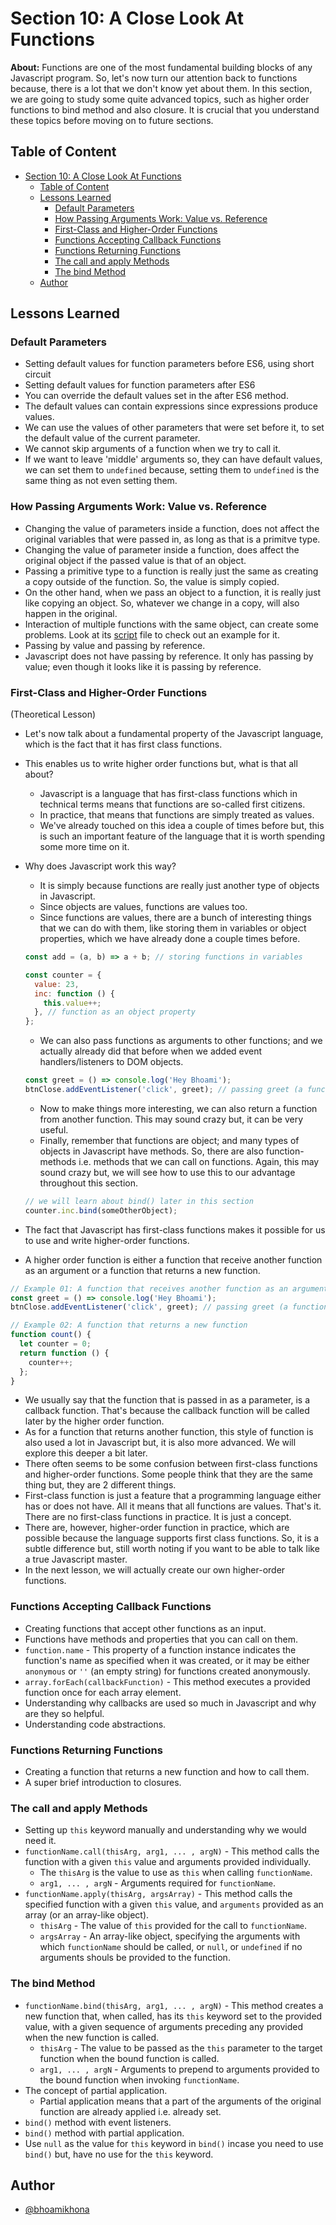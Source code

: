 # Section 10: A Close Look At Functions

**About:** Functions are one of the most fundamental building blocks of any Javascript program. So, let's now turn our attention back to functions because, there is a lot that we don't know yet about them. In this section, we are going to study some quite advanced topics, such as higher order functions to bind method and also closure. It is crucial that you understand these topics before moving on to future sections.

## Table of Content

- [Section 10: A Close Look At Functions](#section-10-a-close-look-at-functions)
  - [Table of Content](#table-of-content)
  - [Lessons Learned](#lessons-learned)
    - [Default Parameters](#default-parameters)
    - [How Passing Arguments Work: Value vs. Reference](#how-passing-arguments-work-value-vs-reference)
    - [First-Class and Higher-Order Functions](#first-class-and-higher-order-functions)
    - [Functions Accepting Callback Functions](#functions-accepting-callback-functions)
    - [Functions Returning Functions](#functions-returning-functions)
    - [The call and apply Methods](#the-call-and-apply-methods)
    - [The bind Method](#the-bind-method)
  - [Author](#author)

## Lessons Learned

### Default Parameters

- Setting default values for function parameters before ES6, using short circuit
- Setting default values for function parameters after ES6
- You can override the default values set in the after ES6 method.
- The default values can contain expressions since expressions produce values.
- We can use the values of other parameters that were set before it, to set the default value of the current parameter.
- We cannot skip arguments of a function when we try to call it.
- If we want to leave 'middle' arguments so, they can have default values, we can set them to `undefined` because, setting them to `undefined` is the same thing as not even setting them.

### How Passing Arguments Work: Value vs. Reference

- Changing the value of parameters inside a function, does not affect the original variables that were passed in, as long as that is a primitve type.
- Changing the value of parameter inside a function, does affect the original object if the passed value is that of an object.
- Passing a primitive type to a function is really just the same as creating a copy outside of the function. So, the value is simply copied.
- On the other hand, when we pass an object to a function, it is really just like copying an object. So, whatever we change in a copy, will also happen in the original.
- Interaction of multiple functions with the same object, can create some problems. Look at its [script](./script.js) file to check out an example for it.
- Passing by value and passing by reference.
- Javascript does not have passing by reference. It only has passing by value; even though it looks like it is passing by reference.

### First-Class and Higher-Order Functions

(Theoretical Lesson)

- Let's now talk about a fundamental property of the Javascript language, which is the fact that it has first class functions.
- This enables us to write higher order functions but, what is that all about?
  - Javascript is a language that has first-class functions which in technical terms means that functions are so-called first citizens.
  - In practice, that means that functions are simply treated as values.
  - We've already touched on this idea a couple of times before but, this is such an important feature of the language that it is worth spending some more time on it.
- Why does Javascript work this way?

  - It is simply because functions are really just another type of objects in Javascript.
  - Since objects are values, functions are values too.
  - Since functions are values, there are a bunch of interesting things that we can do with them, like storing them in variables or object properties, which we have already done a couple times before.

  ```javascript
  const add = (a, b) => a + b; // storing functions in variables

  const counter = {
    value: 23,
    inc: function () {
      this.value++;
    }, // function as an object property
  };
  ```

  - We can also pass functions as arguments to other functions; and we actually already did that before when we added event handlers/listeners to DOM objects.

  ```javascript
  const greet = () => console.log('Hey Bhoami');
  btnClose.addEventListener('click', greet); // passing greet (a function) as parameter to `addEventListener()` function.
  ```

  - Now to make things more interesting, we can also return a function from another function. This may sound crazy but, it can be very useful.
  - Finally, remember that functions are object; and many types of objects in Javascript have methods. So, there are also function-methods i.e. methods that we can call on functions. Again, this may sound crazy but, we will see how to use this to our advantage throughout this section.

  ```javascript
  // we will learn about bind() later in this section
  counter.inc.bind(someOtherObject);
  ```

- The fact that Javascript has first-class functions makes it possible for us to use and write higher-order functions.
- A higher order function is either a function that receive another function as an argument or a function that returns a new function.

```javascript
// Example 01: A function that receives another function as an argument
const greet = () => console.log('Hey Bhoami');
btnClose.addEventListener('click', greet); // passing greet (a function) as parameter to `addEventListener()` function.

// Example 02: A function that returns a new function
function count() {
  let counter = 0;
  return function () {
    counter++;
  };
}
```

- We usually say that the function that is passed in as a parameter, is a callback function. That's because the callback function will be called later by the higher order function.
- As for a function that returns another function, this style of function is also used a lot in Javascript but, it is also more advanced. We will explore this deeper a bit later.
- There often seems to be some confusion between first-class functions and higher-order functions. Some people think that they are the same thing but, they are 2 different things.
- First-class function is just a feature that a programming language either has or does not have. All it means that all functions are values. That's it. There are no first-class functions in practice. It is just a concept.
- There are, however, higher-order function in practice, which are possible because the language supports first class functions. So, it is a subtle difference but, still worth noting if you want to be able to talk like a true Javascript master.
- In the next lesson, we will actually create our own higher-order functions.

### Functions Accepting Callback Functions

- Creating functions that accept other functions as an input.
- Functions have methods and properties that you can call on them.
- `function.name` - This property of a function instance indicates the function's name as specified when it was created, or it may be either `anonymous` or `''` (an empty string) for functions created anonymously.
- `array.forEach(callbackFunction)` - This method executes a provided function once for each array element.
- Understanding why callbacks are used so much in Javascript and why are they so helpful.
- Understanding code abstractions.

### Functions Returning Functions

- Creating a function that returns a new function and how to call them.
- A super brief introduction to closures.

### The call and apply Methods

- Setting up `this` keyword manually and understanding why we would need it.
- `functionName.call(thisArg, arg1, ... , argN)` - This method calls the function with a given `this` value and arguments provided individually.
  - The `thisArg` is the value to use as `this` when calling `functionName`.
  - `arg1, ... , argN` - Arguments required for `functionName`.
- `functionName.apply(thisArg, argsArray)` - This method calls the specified function with a given `this` value, and `arguments` provided as an array (or an array-like object).
  - `thisArg` - The value of `this` provided for the call to `functionName`.
  - `argsArray` - An array-like object, specifying the arguments with which `functionName` should be called, or `null`, or `undefined` if no arguments shouls be provided to the function.

### The bind Method

- `functionName.bind(thisArg, arg1, ... , argN)` - This method creates a new function that, when called, has its `this` keyword set to the provided value, with a given sequence of arguments preceding any provided when the new function is called.
  - `thisArg` - The value to be passed as the `this` parameter to the target function when the bound function is called.
  - `arg1, ... , argN` - Arguments to prepend to arguments provided to the bound function when invoking `functionName`.
- The concept of partial application.
  - Partial application means that a part of the arguments of the original function are already applied i.e. already set.
- `bind()` method with event listeners.
- `bind()` method with partial application.
- Use `null` as the value for `this` keyword in `bind()` incase you need to use `bind()` but, have no use for the `this` keyword.

## Author

- [@bhoamikhona](https://github.com/bhoamikhona)

